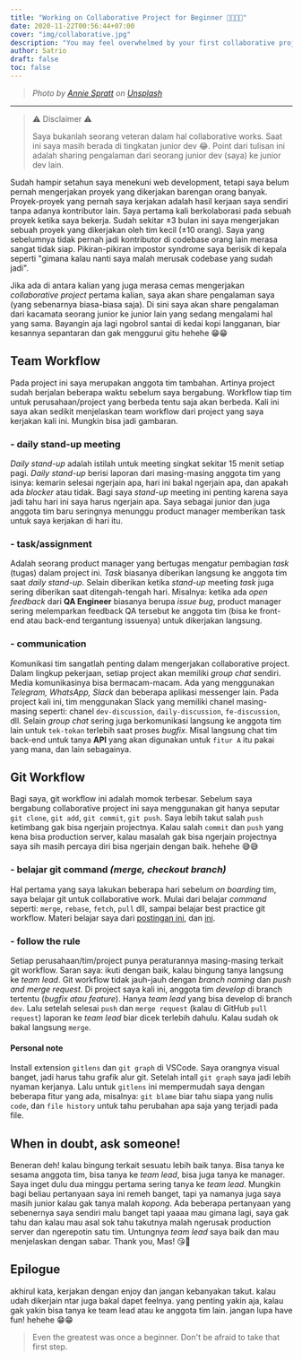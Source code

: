 ```yaml
---
title: "Working on Collaborative Project for Beginner 👨‍💻👩‍💻"
date: 2020-11-22T00:56:44+07:00
cover: "img/collaborative.jpg"
description: "You may feel overwhelmed by your first collaborative project, but please don't stop. Just keep going, you may find great valuable lessons there. Fighting!! 💪💪"
author: Satrio
draft: false
toc: false
---
```


> _Photo by [Annie Spratt](https://unsplash.com/@anniespratt?utm_source=unsplash&amp;utm_medium=referral&amp;utm_content=creditCopyText) on [Unsplash](https://unsplash.com/?utm_source=unsplash&amp;utm_medium=referral&amp;utm_content=creditCopyText)_

---
> ⚠️ Disclaimer ⚠️
>
> Saya bukanlah seorang veteran dalam hal collaborative works. Saat ini saya masih berada di tingkatan junior dev 😂. Point dari tulisan ini adalah sharing pengalaman dari seorang junior dev (saya) ke junior dev lain.

Sudah hampir setahun saya menekuni web development, tetapi saya belum pernah mengerjakan proyek yang dikerjakan barengan orang banyak. Proyek-proyek yang pernah saya kerjakan adalah hasil kerjaan saya sendiri tanpa adanya kontributor lain. Saya pertama kali berkolaborasi pada sebuah proyek ketika saya bekerja. Sudah sekitar ±3 bulan ini saya mengerjakan sebuah proyek yang dikerjakan oleh tim kecil (±10 orang). Saya yang sebelumnya tidak pernah jadi kontributor di codebase orang lain merasa sangat tidak siap. Pikiran-pikiran impostor syndrome saya berisik di kepala seperti "gimana kalau nanti saya malah merusak codebase yang sudah jadi".

Jika ada di antara kalian yang juga merasa cemas mengerjakan _collaborative project_ pertama kalian, saya akan share pengalaman saya (yang sebenarnya biasa-biasa saja). Di sini saya akan share pengalaman dari kacamata seorang junior ke junior lain yang sedang mengalami hal yang sama. Bayangin aja lagi ngobrol santai di kedai kopi langganan, biar kesannya sepantaran dan gak menggurui gitu hehehe 😁😁

## Team Workflow
Pada project ini saya merupakan anggota tim tambahan. Artinya project sudah berjalan beberapa waktu sebelum saya bergabung. Workflow tiap tim untuk perusahaan/project yang berbeda tentu saja akan berbeda. Kali ini saya akan sedikit menjelaskan team workflow dari project yang saya kerjakan kali ini. Mungkin bisa jadi gambaran.

### - daily stand-up meeting
_Daily stand-up_ adalah istilah untuk meeting singkat sekitar 15 menit setiap pagi. _Daily stand-up_ berisi laporan dari masing-masing anggota tim yang isinya: kemarin selesai ngerjain apa, hari ini bakal ngerjain apa, dan apakah ada _blocker_ atau tidak. Bagi saya _stand-up_ meeting ini penting karena saya jadi tahu hari ini saya harus ngerjain apa. Saya sebagai junior dan juga anggota tim baru seringnya menunggu product manager memberikan task untuk saya kerjakan di hari itu.

### - task/assignment
Adalah seorang product manager yang bertugas mengatur pembagian _task_ (tugas) dalam project ini. _Task_ biasanya diberikan langsung ke anggota tim saat _daily stand-up_. Selain diberikan ketika _stand-up_ meeting _task_ juga sering diberikan saat ditengah-tengah hari. Misalnya: ketika ada _open feedback_ dari **QA Engineer** biasanya berupa _issue bug_, product manager sering melemparkan feedback QA tersebut ke anggota tim (bisa ke front-end atau back-end tergantung issuenya) untuk dikerjakan langsung.

### - communication
Komunikasi tim sangatlah penting dalam mengerjakan collaborative project. Dalam lingkup pekerjaan, setiap project akan memiliki _group chat_ sendiri. Media komunikasinya bisa bermacam-macam. Ada yang menggunakan _Telegram, WhatsApp, Slack_ dan beberapa aplikasi messenger lain. Pada project kali ini, tim menggunakan Slack yang memiliki chanel masing-masing seperti: chanel `dev-discussion`, `daily-discussion`, `fe-discussion`, dll. Selain _group chat_ sering juga berkomunikasi langsung ke anggota tim lain untuk `tek-tokan` terlebih saat proses _bugfix_. Misal langsung chat tim back-end untuk tanya __API__ yang akan digunakan untuk `fitur A` itu pakai yang mana, dan lain sebagainya.

## Git Workflow
Bagi saya, git workflow ini adalah momok terbesar. Sebelum saya bergabung collaborative project ini saya menggunakan git hanya seputar `git clone`, `git add`, `git commit`, `git push`. Saya lebih takut salah `push` ketimbang gak bisa ngerjain projectnya. Kalau salah `commit` dan `push` yang kena bisa production server, kalau masalah gak bisa ngerjain projectnya saya sih masih percaya diri bisa ngerjain dengan baik. hehehe 😅😅

### - belajar git command _(merge, checkout branch)_
Hal pertama yang saya lakukan beberapa hari sebelum _on boarding_ tim, saya belajar git untuk collaborative work. Mulai dari belajar _command_ seperti: `merge`, `rebase`, `fetch`, `pull` dll, sampai belajar best practice git workflow. Materi belajar saya dari [postingan ini](https://dev.to/lydiahallie/cs-visualized-useful-git-commands-37p1), dan [ini](https://dev.to/milu_franz/git-explained-proper-team-etiquette-1od).

### - follow the rule
Setiap perusahaan/tim/project punya peraturannya masing-masing terkait git workflow. Saran saya: ikuti dengan baik, kalau bingung tanya langsung ke _team lead_. Git workflow tidak jauh-jauh dengan _branch naming_ dan _push and merge request_. Di project saya kali ini, anggota tim _develop_ di branch tertentu (_bugfix atau feature_). Hanya _team lead_ yang bisa develop di branch `dev`. Lalu setelah selesai `push` dan `merge request` (kalau di GitHub `pull request`) laporan ke _team lead_ biar dicek terlebih dahulu. Kalau sudah ok bakal langsung `merge`.

#### Personal note
Install extension `gitlens` dan `git graph` di VSCode. Saya orangnya visual banget, jadi harus tahu grafik alur git. Setelah intall `git graph` saya jadi lebih nyaman kerjanya. Lalu untuk `gitlens` ini mempermudah saya dengan beberapa fitur yang ada, misalnya: `git blame` biar tahu siapa yang nulis `code`, dan `file history` untuk tahu perubahan apa saja yang terjadi pada file.

## When in doubt, ask someone!
Beneran deh! kalau bingung terkait sesuatu lebih baik tanya. Bisa tanya ke sesama anggota tim, bisa tanya ke _team lead_, bisa juga tanya ke manager. Saya inget dulu dua minggu pertama sering tanya ke _team lead_. Mungkin bagi beliau pertanyaan saya ini remeh banget, tapi ya namanya juga saya masih junior kalau gak tanya malah _kopong_. Ada beberapa pertanyaan yang sebenernya saya sendiri malu banget tapi yaaaa mau gimana lagi, saya gak tahu dan kalau mau asal sok tahu takutnya malah ngerusak production server dan ngerepotin satu tim. Untungnya _team lead_ saya baik dan mau menjelaskan dengan sabar. Thank you, Mas! 😘🥰

## Epilogue
akhirul kata, kerjakan dengan enjoy dan jangan kebanyakan takut. kalau udah dikerjain ntar juga bakal dapet feelnya. yang penting yakin aja, kalau gak yakin bisa tanya ke team lead atau ke anggota tim lain. jangan lupa have fun! hehehe 😁😁

> Even the greatest was once a beginner. Don't be afraid to take that first step.